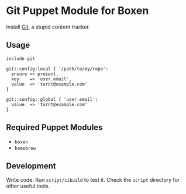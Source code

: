 # Git Puppet Module for Boxen

Install [Git](), a stupid content tracker.

## Usage

```puppet
include git

git::config:local { '/path/to/my/repo':
  ensure => present,
  key    => 'user.email',
  value  => 'turnt@example.com'
}

git::config::global { 'user.email':
  value  => 'turnt@example.com'
}
```

## Required Puppet Modules

* `boxen`
* `homebrew`

## Development

Write code. Run `script/cibuild` to test it. Check the `script`
directory for other useful tools.
